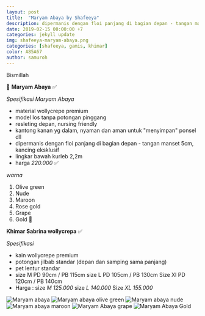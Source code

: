 ```yaml
---
layout: post
title:  "Maryam Abaya by Shafeeya"
description: dipermanis dengan floi panjang di bagian depan - tangan manset 5cm, kancing eksklusif 
date: 2019-02-15 00:00:00 +7
categories: jekyll update
img: shafeeya-maryam-abaya.png
categories: [shafeeya, gamis, khimar]
color: A85A67
author: samuroh
---
```

Bismillah

🌸 **Maryam Abaya** ✅

*Spesifikasi Maryam Abaya*
- material wollycrepe premium
- model los tanpa potongan pinggang
- resleting depan, nursing friendly
- kantong kanan yg dalam, nyaman dan aman untuk "menyimpan" ponsel dll
- dipermanis dengan floi panjang di bagian depan - tangan manset 5cm, kancing eksklusif
- lingkar bawah kurleb 2,2m
- harga *220.000* ✅

*warna*

01. Olive green
02. Nude 
03. Maroon
04. Rose gold
05. Grape
06. Gold 🌸

**Khimar Sabrina wollycrepa** ✅

*Spesifikasi*
- kain wollycrepe premium
- potongan jilbab standar (depan dan samping sama panjang)
- pet lentur standar
- size M PD 90cm / PB 115cm size L PD 105cm / PB 130cm Size Xl PD 120cm / PB 140cm
- Harga : size *M 125.000* size *L 140.000* Size *XL 155.000*

![Maryam abaya](https://scontent-sin6-2.xx.fbcdn.net/v/t1.0-9/51812001_2123273614632387_2223910108541222912_n.jpg?_nc_cat=109&_nc_eui2=AeGqpSHBUztCitXToPldjBb1muwMoIItlCYQRJsYDISySDD1ZZdgfyJKK_zGEJvJZ4Hl_KdkFAbY-pSJSqTlzZDOP0c0Le8xsQCZmwEQyjINlA&_nc_ht=scontent-sin6-2.xx&oh=3ef0fa251c570483efd1853fd7d84fef&oe=5CF7B5FC)
![Maryam abaya olive green](https://scontent-sin6-2.xx.fbcdn.net/v/t1.0-9/52057122_2123273634632385_4398433878499393536_n.jpg?_nc_cat=102&_nc_eui2=AeGTe0YdzStGKBzQ-XiGURjGZDGm26HkxAv5sd5OcsFuLg8L52LV6AJzaw3HeSaW3YS7BBX10ZqlmALugdHwyERUVtAQT6FEvXULtclaljxE7Q&_nc_ht=scontent-sin6-2.xx&oh=ffc0466516252b9d00b062cf709b99d4&oe=5D27FEC9)
![Maryam abaya nude](https://scontent-sin6-2.xx.fbcdn.net/v/t1.0-9/51977428_2123273667965715_5564212487965900800_n.jpg?_nc_cat=102&_nc_eui2=AeE8kyugcNBzMbUGNDS9L6i3miuDd_uiRXEhfFtyZ7KZoU6-f-qSuiGWbqw0pVANuRZC9pvQbksZ8F2mdKZSOZv5YMGU3sXu7OvWgNwfF59R3w&_nc_ht=scontent-sin6-2.xx&oh=d6116a2b1b83a1123f96e1986666d68a&oe=5CEBA0DF)
![Maryam abaya maroon](https://scontent-sin6-2.xx.fbcdn.net/v/t1.0-9/51982163_2123273717965710_7903835264638779392_n.jpg?_nc_cat=102&_nc_eui2=AeGFd2XaQH_JYxIV1FljlVdosskfUAmC-cGPJWhf5Wpqnars7QuJhXFhgyiFdKWRqiUETPjEzgIy90Bxsu00OxgtlPrcThH5XIrbSD3w1pHt3w&_nc_ht=scontent-sin6-2.xx&oh=49081e382bedf94af73ab7c1541b2774&oe=5CF98EA3)
![Maryam Abaya grape](https://scontent-sin6-2.xx.fbcdn.net/v/t1.0-9/52259292_2123273754632373_2055534299477704704_n.jpg?_nc_cat=104&_nc_eui2=AeEsH-tLn0iherVs9RCpjtI6d1AuNxBRjQceuGqg_YNeMDjEI2higGf9FVbrfL4v-6DDDUuRbdhBag2AiyG56N1ZNYOQNGGL2X5RN77H9g0a9Q&_nc_ht=scontent-sin6-2.xx&oh=e6d37a2e9499589fbd402062b2c0a496&oe=5CF7A7C5)
![Maryam Abaya Gold](https://scontent-sin6-2.xx.fbcdn.net/v/t1.0-9/52428018_2123273784632370_2681544345718358016_n.jpg?_nc_cat=102&_nc_eui2=AeGdUVvQ26o2Bik4Ff7SY93zM6fIfajKkOItbt-qFB2OqPKnA3Drlr-O4jAclel3QnO8CM5Y31634YuahCTCy8TVD38VKf8PJwKwKtXz2EzYrw&_nc_ht=scontent-sin6-2.xx&oh=1a603b0f801934cb6693e6c5e0b33cd7&oe=5CF1AD3A)
